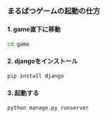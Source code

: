 ### まるばつゲームの起動の仕方

#### 1. game直下に移動

```sh
cd game
```

#### 2. djangoをインストール

```sh
pip install django
```

#### 3. 起動する

```sh
python manage.py runserver
```
